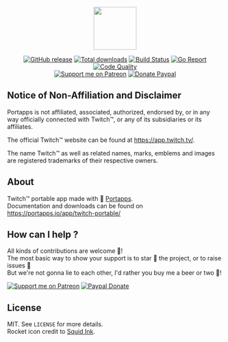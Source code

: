 <p align="center"><a href="https://portapps.io/app/twitch-portable/" target="_blank"><img width="100" src="https://github.com/portapps/twitch-portable/blob/master/res/papp.png"></a></p>

<p align="center">
  <a href="https://portapps.io/app/twitch-portable/#download"><img src="https://img.shields.io/github/release/portapps/twitch-portable.svg?style=flat-square" alt="GitHub release"></a>
  <a href="https://portapps.io/app/twitch-portable/#download"><img src="https://img.shields.io/github/downloads/portapps/twitch-portable/total.svg?style=flat-square" alt="Total downloads"></a>
  <a href="https://travis-ci.com/portapps/twitch-portable"><img src="https://img.shields.io/travis/com/portapps/twitch-portable/master.svg?style=flat-square" alt="Build Status"></a>
  <a href="https://goreportcard.com/report/github.com/portapps/twitch-portable"><img src="https://goreportcard.com/badge/github.com/portapps/twitch-portable?style=flat-square" alt="Go Report"></a>
  <a href="https://www.codacy.com/app/portapps/twitch-portable"><img src="https://img.shields.io/codacy/grade/b4286f4c64ba4788915b163a560b1c42.svg?style=flat-square" alt="Code Quality"></a>
  <br /><a href="https://www.patreon.com/crazymax"><img src="https://img.shields.io/badge/donate-patreon-f96854.svg?logo=patreon&style=flat-square" alt="Support me on Patreon"></a>
  <a href="https://www.paypal.me/crazyws"><img src="https://img.shields.io/badge/donate-paypal-00457c.svg?logo=paypal&style=flat-square" alt="Donate Paypal"></a>
</p>

## Notice of Non-Affiliation and Disclaimer

Portapps is not affiliated, associated, authorized, endorsed by, or in any way officially connected with Twitch™, or any of its subsidiaries or its affiliates.

The official Twitch™ website can be found at https://app.twitch.tv/.

The name Twitch™ as well as related names, marks, emblems and images are registered trademarks of their respective owners.

## About

Twitch™ portable app made with 🚀 [Portapps](https://portapps.io).<br />
Documentation and downloads can be found on https://portapps.io/app/twitch-portable/

## How can I help ?

All kinds of contributions are welcome :raised_hands:!<br />
The most basic way to show your support is to star :star2: the project, or to raise issues :speech_balloon:<br />
But we're not gonna lie to each other, I'd rather you buy me a beer or two :beers:!

[![Support me on Patreon](https://portapps.io/img/donate/patreon.png)](https://www.patreon.com/crazymax) 
[![Paypal Donate](https://portapps.io/img/donate/paypal.png)](https://www.paypal.me/crazyws)

## License

MIT. See `LICENSE` for more details.<br />
Rocket icon credit to [Squid Ink](http://thesquid.ink).
